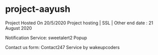 # project-aayush
Project Hosted On 20/5/2020
Project hosting | SSL | Other end date : 21 August 2020

Notification Service:
sweetalert2 Popup

Contact us form:
Contact247 Service by wakeupcoders